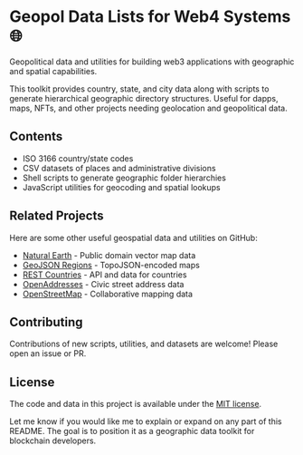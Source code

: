# Geopol Data Lists for Web4 Systems 🌐


Geopolitical data and utilities for building web3 applications with geographic and spatial capabilities.

This toolkit provides country, state, and city data along with scripts to generate hierarchical geographic directory structures. Useful for dapps, maps, NFTs, and other projects needing geolocation and geopolitical data.

## Contents

- ISO 3166 country/state codes
- CSV datasets of places and administrative divisions  
- Shell scripts to generate geographic folder hierarchies
- JavaScript utilities for geocoding and spatial lookups

## Related Projects

Here are some other useful geospatial data and utilities on GitHub:

- [Natural Earth](https://github.com/nvkelso/natural-earth-vector) - Public domain vector map data
- [GeoJSON Regions](https://github.com/deldersveld/topojson) - TopoJSON-encoded maps
- [REST Countries](https://github.com/apilayer/restcountries) - API and data for countries
- [OpenAddresses](https://github.com/openaddresses/openaddresses) - Civic street address data
- [OpenStreetMap](https://github.com/osmcode/osmcode) - Collaborative mapping data

## Contributing

Contributions of new scripts, utilities, and datasets are welcome! Please open an issue or PR.

## License

The code and data in this project is available under the [MIT license](LICENSE).

Let me know if you would like me to explain or expand on any part of this README. The goal is to position it as a geographic data toolkit for blockchain developers.